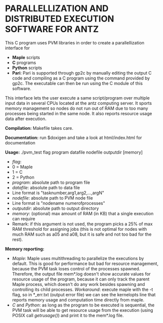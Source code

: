 # PARALLELLIZATION AND DISTRIBUTED EXECUTION SOFTWARE FOR ANTZ

This C program uses PVM libraries in order to create a parallellization interface for
 - **Maple** scripts
 - **C** programs
 - **Python** scripts
 - **Pari**: Pari is supported through gp2c by manually editing the output C code and compiling as a C program using the command provided by gp2c. The executable can then be run using the C module of this software.

This interface lets the user execute a same script/program over multiple input data in several CPUs located at the antz computing server. It sports memory management so nodes do not run out of RAM due to too many processes being started in the same node. It also reports resource usage data after execution.

**Compilation:** Makefile takes care.

**Documentation:** run $doxigen and take a look at html/index.html for documentation

**Usage:** ./pvm_test flag program datafile nodefile outputdir [memory]
 - *flag*:
  - 0 = Maple
  - 1 = C
  - 2 = Python
 - *program*: absolute path to program file
 - *datafile*: absolute path to data file
  - Line format is "tasknumber,arg1,arg2,...,argN"
 - *nodefile*: absolute path to PVM node file
  - Line format is "nodename numerofprocesses"
 - *outputdir*: absolute path to output directory
 - *memory*: (optional) max amount of RAM (in KB) that a single execution can require
  - Remark: if this argument is not used, the program picks a 25% of max RAM threshold for assigning jobs (this is not optimal for nodes with much RAM such as a05 and a08, but it is safe and not too bad for the rest).

**Memory reporting:**
 - *Maple*: Maple uses multithreading to parallelize the executions by default. This is good for performance but bad for resource management, because the PVM task loses control of the processes spawned. Therefore, the output file mem\*.log doesn't show accurate values for resource usage of the program, because it can only track the parent Maple process, which doesn't do any work besides spawning and controlling its child processes. *Workaround*: execute maple with the -t flag, so in \*\_err.txt (output error file) we can see the kernelopts line that reports memory usage and computation time directly from maple.
 - *C* and *Python*: as long as the program to be executed is sequential, the PVM task will be able to get resource usage from the execution (using POSIX call *getrusage()*) and print it to the mem\*.log file.
